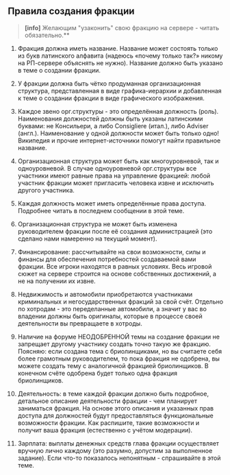 ## Правила создания фракции

> **[info]** Желающим "узаконить" свою фракцию на сервере - читать обязательно.** 
1. Фракция должна иметь название. Название может состоять только из букв латинского алфавита (надеюсь «почему только так?» никому на РП-сервере объяснять не нужно). Название должно быть указано в теме о создании фракции.

2. У фракции должна быть чётко продуманная организационная структура, представленная в виде графика-иерархии и добавленная к теме о создании фракции в виде графического изображения.

3. Каждое звено орг.структуры - это определённая должность (роль). Наименования должностей должны быть указаны латинскими буквами: не Консильери, а либо Consigliere (итал.), либо Adviser (англ.). Наименование у одной должности может быть только одно! Википедия и прочие интернет-источники помогут найти правильное название.

4. Организационная структура может быть как многоуровневой, так и одноуровневой. В случае одноуровневой орг.структуры все участники имеют равные права на управление фракцией: любой участник фракции может пригласить человека извне и исключить другого участника.

5. Каждая должность может иметь определённые права доступа. Подробнее читать в последнем сообщении в этой теме.

6. Организационная структура не может быть изменена руководителем фракции после её создания администрацией (это сделано нами намеренно на текущий момент).

7. Финансирование: рассчитывайте на свои возможности, силы и финансы для обеспечения потребностей создаваемой вами фракции. Все игроки находятся в равных условиях. Весь игровой сюжет на сервере строится на основе собственных достижений, а не на получении их извне.

8. Недвижимость и автомобили приобретаются участниками криминальных и негосударственных фракций за свой счёт. Отдельно по хотродам - это переделанные автомобили, а значит у вас во владении должны быть оригиналы, которые в процессе своей деятельности вы превращаете в хотроды.

9. Наличие на форуме НЕОДОБРЕННОЙ темы на создание фракции не запрещает другому участнику создать точно такую же фракцию. Поясняю: если создана тема с бриолинщиками, но вы считаете себя более грамотным руководителем, то пока фракция не одобрена, вы можете создать тему с аналогичной фракцией бриолинщиков. В конечном счёте одобрена будет только одна фракция бриолинщиков.

10. Деятельность: в теме каждой фракции должно быть подробное, детальное описание деятельности фракции - чем планирует заниматься фракция. На основе этого описания и указанных прав доступа для должностей будут предоставляться функциональные возможности фракции. Как распишите, такие возможности и получит ваша фракция (естественно с учётом модерации). 
11. Зарплата: выплаты денежных средств глава фракции осуществляет вручную лично каждому (это разумно, допустим за выполненное задание). 
Если что-то показалось непонятным - спрашивайте в этой теме. 
